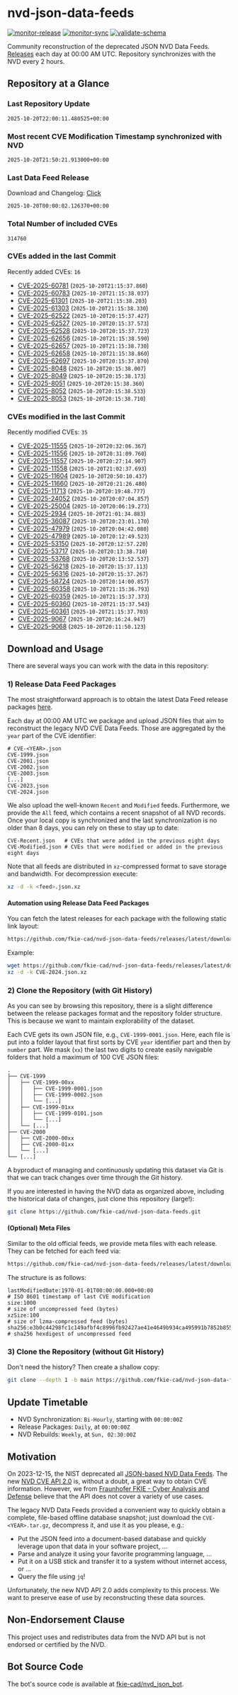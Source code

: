 # nvd-json-data-feeds

[![monitor-release](https://github.com/fkie-cad/nvd-json-data-feeds/actions/workflows/monitor_release.yml/badge.svg)](https://github.com/fkie-cad/nvd-json-data-feeds/actions/workflows/monitor_release.yml)
[![monitor-sync](https://github.com/fkie-cad/nvd-json-data-feeds/actions/workflows/monitor_sync.yml/badge.svg)](https://github.com/fkie-cad/nvd-json-data-feeds/actions/workflows/monitor_sync.yml)
[![validate-schema](https://github.com/fkie-cad/nvd-json-data-feeds/actions/workflows/validate_schema.yml/badge.svg)](https://github.com/fkie-cad/nvd-json-data-feeds/actions/workflows/validate_schema.yml)

Community reconstruction of the deprecated JSON NVD Data Feeds.
[Releases](https://github.com/fkie-cad/nvd-json-data-feeds/releases/latest) each day at 00:00 AM UTC.
Repository synchronizes with the NVD every 2 hours.

## Repository at a Glance

### Last Repository Update

```plain
2025-10-20T22:00:11.480525+00:00
```

### Most recent CVE Modification Timestamp synchronized with NVD

```plain
2025-10-20T21:50:21.913000+00:00
```

### Last Data Feed Release

Download and Changelog: [Click](https://github.com/fkie-cad/nvd-json-data-feeds/releases/latest)

```plain
2025-10-20T00:00:02.126370+00:00
```

### Total Number of included CVEs

```plain
314760
```

### CVEs added in the last Commit

Recently added CVEs: `16`

- [CVE-2025-60781](CVE-2025/CVE-2025-607xx/CVE-2025-60781.json) (`2025-10-20T21:15:37.860`)
- [CVE-2025-60783](CVE-2025/CVE-2025-607xx/CVE-2025-60783.json) (`2025-10-20T21:15:38.037`)
- [CVE-2025-61301](CVE-2025/CVE-2025-613xx/CVE-2025-61301.json) (`2025-10-20T21:15:38.203`)
- [CVE-2025-61303](CVE-2025/CVE-2025-613xx/CVE-2025-61303.json) (`2025-10-20T21:15:38.330`)
- [CVE-2025-62522](CVE-2025/CVE-2025-625xx/CVE-2025-62522.json) (`2025-10-20T20:15:37.427`)
- [CVE-2025-62527](CVE-2025/CVE-2025-625xx/CVE-2025-62527.json) (`2025-10-20T20:15:37.573`)
- [CVE-2025-62528](CVE-2025/CVE-2025-625xx/CVE-2025-62528.json) (`2025-10-20T20:15:37.723`)
- [CVE-2025-62656](CVE-2025/CVE-2025-626xx/CVE-2025-62656.json) (`2025-10-20T21:15:38.590`)
- [CVE-2025-62657](CVE-2025/CVE-2025-626xx/CVE-2025-62657.json) (`2025-10-20T21:15:38.730`)
- [CVE-2025-62658](CVE-2025/CVE-2025-626xx/CVE-2025-62658.json) (`2025-10-20T21:15:38.860`)
- [CVE-2025-62697](CVE-2025/CVE-2025-626xx/CVE-2025-62697.json) (`2025-10-20T20:15:37.870`)
- [CVE-2025-8048](CVE-2025/CVE-2025-80xx/CVE-2025-8048.json) (`2025-10-20T20:15:38.007`)
- [CVE-2025-8049](CVE-2025/CVE-2025-80xx/CVE-2025-8049.json) (`2025-10-20T20:15:38.173`)
- [CVE-2025-8051](CVE-2025/CVE-2025-80xx/CVE-2025-8051.json) (`2025-10-20T20:15:38.360`)
- [CVE-2025-8052](CVE-2025/CVE-2025-80xx/CVE-2025-8052.json) (`2025-10-20T20:15:38.533`)
- [CVE-2025-8053](CVE-2025/CVE-2025-80xx/CVE-2025-8053.json) (`2025-10-20T20:15:38.710`)


### CVEs modified in the last Commit

Recently modified CVEs: `35`

- [CVE-2025-11555](CVE-2025/CVE-2025-115xx/CVE-2025-11555.json) (`2025-10-20T20:32:06.367`)
- [CVE-2025-11556](CVE-2025/CVE-2025-115xx/CVE-2025-11556.json) (`2025-10-20T20:31:09.760`)
- [CVE-2025-11557](CVE-2025/CVE-2025-115xx/CVE-2025-11557.json) (`2025-10-20T20:27:14.907`)
- [CVE-2025-11558](CVE-2025/CVE-2025-115xx/CVE-2025-11558.json) (`2025-10-20T21:02:37.693`)
- [CVE-2025-11604](CVE-2025/CVE-2025-116xx/CVE-2025-11604.json) (`2025-10-20T20:50:10.437`)
- [CVE-2025-11660](CVE-2025/CVE-2025-116xx/CVE-2025-11660.json) (`2025-10-20T20:21:26.480`)
- [CVE-2025-11713](CVE-2025/CVE-2025-117xx/CVE-2025-11713.json) (`2025-10-20T20:19:48.777`)
- [CVE-2025-24052](CVE-2025/CVE-2025-240xx/CVE-2025-24052.json) (`2025-10-20T20:07:04.857`)
- [CVE-2025-25004](CVE-2025/CVE-2025-250xx/CVE-2025-25004.json) (`2025-10-20T20:06:19.273`)
- [CVE-2025-2934](CVE-2025/CVE-2025-29xx/CVE-2025-2934.json) (`2025-10-20T21:01:34.883`)
- [CVE-2025-36087](CVE-2025/CVE-2025-360xx/CVE-2025-36087.json) (`2025-10-20T20:23:01.170`)
- [CVE-2025-47979](CVE-2025/CVE-2025-479xx/CVE-2025-47979.json) (`2025-10-20T20:04:42.080`)
- [CVE-2025-47989](CVE-2025/CVE-2025-479xx/CVE-2025-47989.json) (`2025-10-20T20:12:49.523`)
- [CVE-2025-53150](CVE-2025/CVE-2025-531xx/CVE-2025-53150.json) (`2025-10-20T20:12:57.220`)
- [CVE-2025-53717](CVE-2025/CVE-2025-537xx/CVE-2025-53717.json) (`2025-10-20T20:13:38.710`)
- [CVE-2025-53768](CVE-2025/CVE-2025-537xx/CVE-2025-53768.json) (`2025-10-20T20:13:52.537`)
- [CVE-2025-56218](CVE-2025/CVE-2025-562xx/CVE-2025-56218.json) (`2025-10-20T20:15:37.113`)
- [CVE-2025-56316](CVE-2025/CVE-2025-563xx/CVE-2025-56316.json) (`2025-10-20T20:15:37.267`)
- [CVE-2025-58724](CVE-2025/CVE-2025-587xx/CVE-2025-58724.json) (`2025-10-20T20:14:00.857`)
- [CVE-2025-60358](CVE-2025/CVE-2025-603xx/CVE-2025-60358.json) (`2025-10-20T21:15:36.793`)
- [CVE-2025-60359](CVE-2025/CVE-2025-603xx/CVE-2025-60359.json) (`2025-10-20T21:15:37.373`)
- [CVE-2025-60360](CVE-2025/CVE-2025-603xx/CVE-2025-60360.json) (`2025-10-20T21:15:37.543`)
- [CVE-2025-60361](CVE-2025/CVE-2025-603xx/CVE-2025-60361.json) (`2025-10-20T21:15:37.703`)
- [CVE-2025-9067](CVE-2025/CVE-2025-90xx/CVE-2025-9067.json) (`2025-10-20T20:16:24.947`)
- [CVE-2025-9068](CVE-2025/CVE-2025-90xx/CVE-2025-9068.json) (`2025-10-20T20:11:50.123`)


## Download and Usage

There are several ways you can work with the data in this repository:

### 1) Release Data Feed Packages

The most straightforward approach is to obtain the latest Data Feed release packages [here](https://github.com/fkie-cad/nvd-json-data-feeds/releases/latest).

Each day at 00:00 AM UTC we package and upload JSON files that aim to reconstruct the legacy NVD CVE Data Feeds.
Those are aggregated by the `year` part of the CVE identifier:

```
# CVE-<YEAR>.json
CVE-1999.json
CVE-2001.json
CVE-2002.json
CVE-2003.json
[...]
CVE-2023.json
CVE-2024.json
```

We also upload the well-known `Recent` and `Modified` feeds.
Furthermore, we provide the `All` feed, which contains a recent snapshot of all NVD records.
Once your local copy is synchronized and the last synchronization is no older than 8 days, you can rely on these to stay up to date:

```plain
CVE-Recent.json   # CVEs that were added in the previous eight days
CVE-Modified.json # CVEs that were modified or added in the previous eight days
```

Note that all feeds are distributed in `xz`-compressed format to save storage and bandwidth.
For decompression execute:

```sh
xz -d -k <feed>.json.xz
```

#### Automation using Release Data Feed Packages

You can fetch the latest releases for each package with the following static link layout:

```sh
https://github.com/fkie-cad/nvd-json-data-feeds/releases/latest/download/CVE-<YEAR>.json.xz
```

Example:

```sh
wget https://github.com/fkie-cad/nvd-json-data-feeds/releases/latest/download/CVE-2024.json.xz
xz -d -k CVE-2024.json.xz
```

### 2) Clone the Repository (with Git History)

As you can see by browsing this repository, there is a slight difference between the release packages format and the repository folder structure.
This is because we want to maintain explorability of the dataset.

Each CVE gets its own JSON file, e.g., `CVE-1999-0001.json`.
Here, each file is put into a folder layout that first sorts by CVE `year` identifier part and then by `number` part.
We mask (`xx`) the last two digits to create easily navigable folders that hold a maximum of 100 CVE JSON files:

```plain
.
├── CVE-1999
│   ├── CVE-1999-00xx
│   │   ├── CVE-1999-0001.json
│   │   ├── CVE-1999-0002.json
│   │   └── [...]
│   ├── CVE-1999-01xx
│   │   ├── CVE-1999-0101.json
│   │   └── [...]
│   └── [...]
├── CVE-2000
│   ├── CVE-2000-00xx
│   ├── CVE-2000-01xx
│   └── [...]
└── [...]
```

A byproduct of managing and continuously updating this dataset via Git is that we can track changes over time through the Git history.

If you are interested in having the NVD data as organized above, including the historical data of changes, just clone this repository (large!):

```sh
git clone https://github.com/fkie-cad/nvd-json-data-feeds.git
```

#### (Optional) Meta Files

Similar to the old official feeds, we provide meta files with each release. They can be fetched for each feed via:

```sh
https://github.com/fkie-cad/nvd-json-data-feeds/releases/latest/download/CVE-<YEAR>.meta
```

The structure is as follows:

```plain
lastModifiedDate:1970-01-01T00:00:00.000+00:00                          # ISO 8601 timestamp of last CVE modification
size:1000                                                               # size of uncompressed feed (bytes)
xzSize:100                                                              # size of lzma-compressed feed (bytes)
sha256:e3b0c44298fc1c149afbf4c8996fb92427ae41e4649b934ca495991b7852b855 # sha256 hexdigest of uncompressed feed
```

### 3) Clone the Repository (without Git History)

Don't need the history? Then create a shallow copy:

```sh
git clone --depth 1 -b main https://github.com/fkie-cad/nvd-json-data-feeds.git
```


## Update Timetable

* NVD Synchronization: `Bi-Hourly`, starting with `00:00:00Z`
* Release Packages: `Daily`, at `00:00:00Z`
* NVD Rebuilds: `Weekly`, at `Sun, 02:30:00Z`


## Motivation

On 2023-12-15, the NIST deprecated all [JSON-based NVD Data Feeds](https://nvd.nist.gov/vuln/data-feeds#divRetirementBanner-1).
The new [NVD CVE API 2.0](https://nvd.nist.gov/developers/vulnerabilities) is, without a doubt, a great way to obtain CVE information.
However, we from [Fraunhofer FKIE - Cyber Analysis and Defense](https://www.fkie.fraunhofer.de/en/departments/cad.html) believe that the API does not cover a variety of use cases.

The legacy NVD Data Feeds provided a convenient way to quickly obtain a complete, file-based offline database snapshot; just download the `CVE-<YEAR>.tar.gz`, decompress it, and use it as you please, e.g.:

- Put the JSON feed into a document-based database and quickly leverage upon that data in your software project, ...
- Parse and analyze it using your favorite programming language, ...
- Put it on a USB stick and transfer it to a system without internet access, or ...
- Query the file using `jq`!

Unfortunately, the new NVD API 2.0 adds complexity to this process.
We want to preserve ease of use by reconstructing these data sources.

## Non-Endorsement Clause

This project uses and redistributes data from the NVD API but is not endorsed or certified by the NVD.

## Bot Source Code

The bot's source code is available at [fkie-cad/nvd\_json\_bot](https://github.com/fkie-cad/nvd_json_bot).